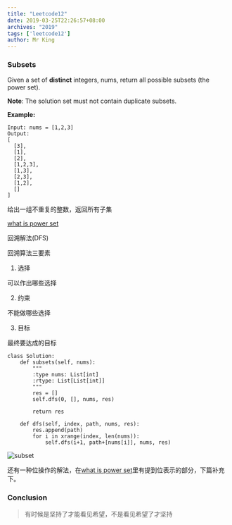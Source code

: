 ```yaml
---
title: "Leetcode12"
date: 2019-03-25T22:26:57+08:00
archives: "2019"
tags: ['leetcode12']
author: Mr King
---
```


### Subsets

Given a set of **distinct** integers, nums, return all possible subsets (the power set).

**Note**: The solution set must not contain duplicate subsets.

**Example:**

```
Input: nums = [1,2,3]
Output:
[
  [3],
  [1],
  [2],
  [1,2,3],
  [1,3],
  [2,3],
  [1,2],
  []
]
```

给出一组不重复的整数，返回所有子集

[what is power set](https://www.mathsisfun.com/sets/power-set.html) 

回溯解法(DFS)

回溯算法三要素

1. 选择

可以作出哪些选择

2. 约束

不能做哪些选择

3. 目标

最终要达成的目标

```
class Solution:
    def subsets(self, nums):
        """
        :type nums: List[int]
        :rtype: List[List[int]]
        """
        res = []
        self.dfs(0, [], nums, res)
        
        return res
        
    def dfs(self, index, path, nums, res):
        res.append(path)
        for i in xrange(index, len(nums)):
            self.dfs(i+1, path+[nums[i]], nums, res)
```

![subset](https://hurryking.github.io/static/img/SubSet.png)

还有一种位操作的解法，在[what is power set](https://www.mathsisfun.com/sets/power-set.html)里有提到位表示的部分，下篇补充下。

### Conclusion

> 有时候是坚持了才能看见希望，不是看见希望了才坚持